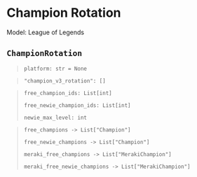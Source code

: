 # Champion Rotation
Model: League of Legends

## `ChampionRotation` <Badge text="Pyot Core" vertical="middle"/>
>`platform: str = None` <Badge text="param" type="warning" vertical="middle"/>

>`"champion_v3_rotation": []` <Badge text="endpoint" type="error" vertical="middle"/>

>`free_champion_ids: List[int]`
>
>`free_newie_champion_ids: List[int]`
>
>`newie_max_level: int`

>`free_champions -> List["Champion"]` <Badge text="bridge" type="error" vertical="middle"/>
>
>`free_newie_champions -> List["Champion"]` <Badge text="bridge" type="error" vertical="middle"/>
>
>`meraki_free_champions -> List["MerakiChampion"]` <Badge text="bridge" type="error" vertical="middle"/>
>
>`meraki_free_newie_champions -> List["MerakiChampion"]` <Badge text="bridge" type="error" vertical="middle"/>
